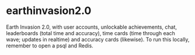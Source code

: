 # earthinvasion2.0
Earth Invasion 2.0, with user accounts, unlockable achievements, chat, leaderboards (total time and accuracy), time cards (time through each wave; updates in realtime) and accuracy cards (likewise).
To run this locally, remember to open a psql and Redis.
